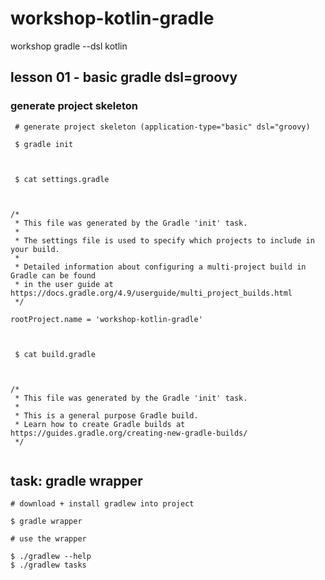 # workshop-kotlin-gradle
workshop gradle --dsl kotlin

## lesson 01 - basic gradle dsl=groovy

### generate project skeleton

```
 # generate project skeleton (application-type="basic" dsl="groovy)
 
 $ gradle init
 
```

```
 
 $ cat settings.gradle
 
```

```

/*
 * This file was generated by the Gradle 'init' task.
 *
 * The settings file is used to specify which projects to include in your build.
 *
 * Detailed information about configuring a multi-project build in Gradle can be found
 * in the user guide at https://docs.gradle.org/4.9/userguide/multi_project_builds.html
 */

rootProject.name = 'workshop-kotlin-gradle'
 
```

```
 
 $ cat build.gradle
 
```

```

/*
 * This file was generated by the Gradle 'init' task.
 *
 * This is a general purpose Gradle build.
 * Learn how to create Gradle builds at https://guides.gradle.org/creating-new-gradle-builds/
 */
 
```

## task: gradle wrapper

```
# download + install gradlew into project

$ gradle wrapper

# use the wrapper

$ ./gradlew --help
$ ./gradlew tasks

```